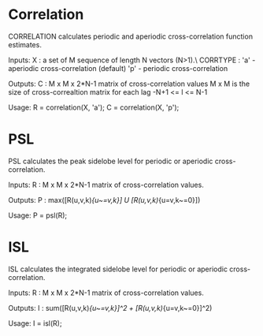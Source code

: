 # Correlation
CORRELATION calculates periodic and aperiodic cross-correlation function estimates.

Inputs:
       X        : a set of M sequence of length N vectors (N>1).\\
       CORRTYPE : 'a' - aperiodic cross-correlation (default)
                  'p' - periodic cross-correlation

Outputs:
       C        : M x M x 2*N-1 matrix of cross-correlation values
                  M x M is the size of cross-correaltion matrix for each lag -N+1 <= l <= N-1

Usage:
       R        = correlation(X, 'a');
       C        = correlation(X, 'p');

# PSL
PSL calculates the peak sidelobe level for periodic or aperiodic cross-correlation.

Inputs:
       R : M x M x 2*N-1 matrix of cross-correlation values.

Outputs:
       P : max([R(u,v,k)_{u~=v,k}] U [R(u,v,k)_{u=v,k~=0}])

Usage:
       P = psl(R);
       
# ISL   
ISL calculates the integrated sidelobe level for periodic or aperiodic cross-correlation.

Inputs:
       R : M x M x 2*N-1 matrix of cross-correlation values.

Outputs:
       I : sum([R(u,v,k)_{u~=v,k}]^2 + [R(u,v,k)_{u=v,k~=0}]^2)

Usage:
       I = isl(R);
